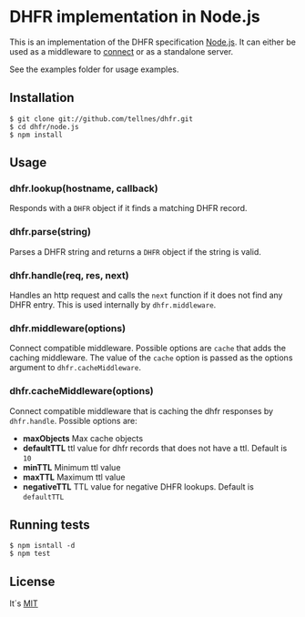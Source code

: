 # DHFR implementation in Node.js


This is an implementation of the DHFR specification [Node.js](http://nodejs.org/). It can either be used as a middleware to [connect](https://github.com/senchalabs/connect) or as a standalone server.

See the examples folder for usage examples.

## Installation

    $ git clone git://github.com/tellnes/dhfr.git
    $ cd dhfr/node.js
    $ npm install

## Usage

### dhfr.lookup(hostname, callback)

Responds with a `DHFR` object if it finds a matching DHFR record.

### dhfr.parse(string)

Parses a DHFR string and returns a `DHFR` object if the string is valid.

### dhfr.handle(req, res, next)

Handles an http request and calls the `next` function if it does not find any DHFR entry. This is used internally by `dhfr.middleware`.

### dhfr.middleware(options)

Connect compatible middleware. Possible options are `cache` that adds the caching middleware. The value of the `cache` option is passed as the options argument to `dhfr.cacheMiddleware`.

### dhfr.cacheMiddleware(options)

Connect compatible middleware that is caching the dhfr responses by `dhfr.handle`. Possible options are:

- __maxObjects__ Max cache objects
- __defaultTTL__ ttl value for dhfr records that does not have a ttl. Default is `10`
- __minTTL__ Minimum ttl value
- __maxTTL__ Maximum ttl value
- __negativeTTL__ TTL value for negative DHFR lookups. Default is `defaultTTL`


## Running tests

    $ npm isntall -d
    $ npm test


## License

It´s [MIT](http://tellnes.mit-license.org/)
